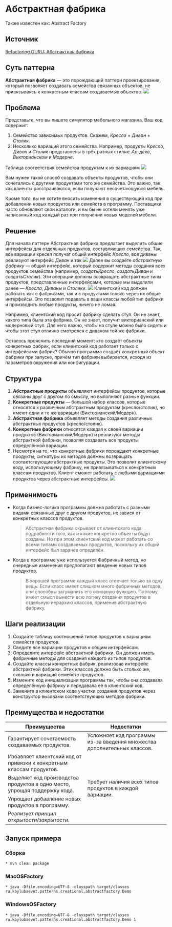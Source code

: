 
# Абстрактная фабрика
Также известен как: Abstract Factory

## Источник
[Refactoring GURU: Абстрактная фабрика](https://refactoring.guru/ru/design-patterns/abstract-factory)

## Суть паттерна

**Абстрактная фабрика** — это порождающий паттерн проектирования, который позволяет создавать семейства связанных объектов, не привязываясь к конкретным классам создаваемых объектов.
![](essence-pattern.png)

## Проблема

Представьте, что вы пишете симулятор мебельного магазина. Ваш код содержит:
1. Семейство зависимых продуктов. Скажем, *Кресло* + *Диван* + *Столик*.
2. Несколько вариаций этого семейства. Например, продукты *Кресло*, *Диван* и *Столик* представлены в трёх разных стилях: *Ар-деко*, *Викторианском* и *Модерне*.

Таблица соответствия семейства продуктам к их вариациям
![](problem-sample.png)

Вам нужен такой способ создавать объекты продуктов, чтобы они сочетались с другими продуктами того же семейства. Это важно, так как клиенты расстраиваются, если получают несочетающуюся мебель.<p>
Кроме того, вы не хотите вносить изменения в существующий код при добавлении новых продуктов или семейcтв в программу. Поставщики часто обновляют свои каталоги, и вы бы не хотели менять уже написанный код каждый раз при получении новых моделей мебели.

## Решение

Для начала паттерн Абстрактная фабрика предлагает выделить общие интерфейсы для отдельных продуктов, составляющих семейства. Так, все вариации кресел получат общий интерфейс *Кресло*, все диваны реализуют интерфейс *Диван* и так 
![](solution-hierarhy-0.png)
Далее вы создаёте *абстрактную фабрику* — общий интерфейс, который содержит методы создания всех продуктов семейства (например, *создатьКресло*, *создатьДиван* и *создатьСтолик*). Эти операции должны возвращать абстрактные типы продуктов, представленные интерфейсами, которые мы выделили ранее — *Кресла*, *Диваны* и *Столики*.
![](solution-hierarhy-1.png)
Клиентский код должен работать как с фабриками, так и с продуктами только через их общие интерфейсы. Это позволит подавать в ваши классы любой тип фабрики и производить любые продукты, ничего не ломая.<p>
Например, клиентский код просит фабрику сделать стул. Он не знает, какого типа была эта фабрика. Он не знает, получит викторианский или модерновый стул. Для него важно, чтобы на стуле можно было сидеть и чтобы этот стул отлично смотрелся с диваном той же фабрики.<p>
Осталось прояснить последний момент: кто создаёт объекты конкретных фабрик, если клиентский код работает только с интерфейсами фабрик? Обычно программа создаёт конкретный объект фабрики при запуске, причём тип фабрики выбирается, исходя из параметров окружения или конфигурации.

## Структура

1. **Абстрактные продукты** объявляют интерфейсы продуктов, которые связаны друг с другом по смыслу, но выполняют разные функции.
2. **Конкретные продукты** — большой набор классов, которые относятся к различным абстрактным продуктам (кресло/столик), но имеют одни и те же вариации (Викторианский/Модерн).
3. **Абстрактная фабрика** объявляет методы создания различных абстрактных продуктов (кресло/столик).
4. **Конкретные фабрики** относятся каждая к своей вариации продуктов (Викторианский/Модерн) и реализуют методы абстрактной фабрики, позволяя создавать все продукты определённой вариации.
5. Несмотря на то, что конкретные фабрики порождают конкретные продукты, сигнатуры их методов должны возвращать соответствующие абстрактные продукты. Это позволит клиентскому коду, использующему фабрику, не привязываться к конкретным классам продуктов. Клиент сможет работать с любыми вариациями продуктов через абстрактные интерфейсы.
![](structure.png)

## Применимость

* Когда бизнес-логика программы должна работать с разными видами связанных друг с другом продуктов, не завися от конкретных классов продуктов.

    >Абстрактная фабрика скрывает от клиентского кода подробности того, как и какие конкретно объекты будут созданы. Но при этом клиентский код может работать со всеми типами создаваемых продуктов, поскольку их общий интерфейс был заранее определён.

* Когда в программе уже используется Фабричный метод, но очередные изменения предполагают введение новых типов продуктов.

    >В хорошей программе каждый класс отвечает только за одну вещь. Если класс имеет слишком много фабричных методов, они способны затуманить его основную функцию. Поэтому имеет смысл вынести всю логику создания продуктов в отдельную иерархию классов, применив абстрактную фабрику.

## Шаги реализации

1. Создайте таблицу соотношений типов продуктов к вариациям семейств продуктов. 
2. Сведите все вариации продуктов к общим интерфейсам.
3. Определите интерфейс абстрактной фабрики. Он должен иметь фабричные методы для создания каждого из типов продуктов.
4. Создайте классы конкретных фабрик, реализовав интерфейс абстрактной фабрики. Этих классов должно быть столько же, сколько и вариаций семейств продуктов.
5. Измените код инициализации программы так, чтобы она создавала определённую фабрику и передавала её в клиентский код.
6. Замените в клиентском коде участки создания продуктов через конструктор вызовами соответствующих методов фабрики.


## Преимущества и недостатки

<table>
  <thead>
    <tr>
      <th>Преимущества</th>
      <th>Недостатки</th>
    </tr>
  </thead>
  <tbody >
    <tr>
      <td>Гарантирует сочетаемость создаваемых продуктов.</td>
      <td>Усложняет код программы из-за введения множества дополнительных классов.</td>
    </tr>
    <tr>
      <td>Избавляет клиентский код от привязки к конкретным классам продуктов.</td>
      <td rowspan="4">Требует наличия всех типов продуктов в каждой вариации.</td>
    </tr>
    <tr>
      <td>Выделяет код производства продуктов в одно место, упрощая поддержку кода.</td>
    </tr>
    <tr>
      <td>Упрощает добавление новых продуктов в программу.</td>
    </tr>
    <tr>
      <td>Реализует <i>принцип открытости/закрытости</i>.</td>
    </tr>
  </tbody>
</table>

## Запуск примера

### Сборка

    * mvn clean package

### MacOSFactory

    * java -Dfile.encoding=UTF-8 -classpath target/classes ru.koylubaevnt.patterns.creational.abstractfactory.Demo

### WindowsOSFactory

    * java -Dfile.encoding=UTF-8 -classpath target/classes ru.koylubaevnt.patterns.creational.abstractfactory.Demo 1
